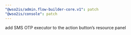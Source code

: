 ```yaml
---
"@wso2is/admin.flow-builder-core.v1": patch
"@wso2is/console": patch
---
```


add SMS OTP executor to the action button’s resource panel
